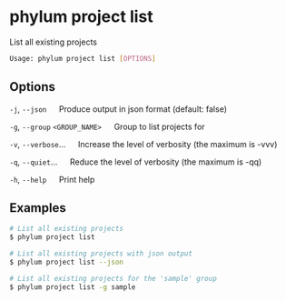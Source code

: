 # phylum project list

List all existing projects

```sh
Usage: phylum project list [OPTIONS]
```

## Options

`-j`, `--json`
&emsp; Produce output in json format (default: false)

`-g`, `--group` `<GROUP_NAME>`
&emsp; Group to list projects for

`-v`, `--verbose`...
&emsp; Increase the level of verbosity (the maximum is -vvv)

`-q`, `--quiet`...
&emsp; Reduce the level of verbosity (the maximum is -qq)

`-h`, `--help`
&emsp; Print help

## Examples

```sh
# List all existing projects
$ phylum project list

# List all existing projects with json output
$ phylum project list --json

# List all existing projects for the 'sample' group
$ phylum project list -g sample
```
